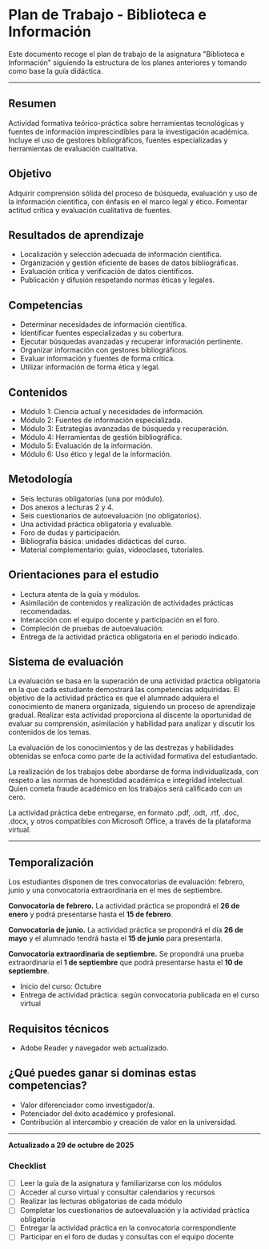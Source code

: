 # Plan de Trabajo - Biblioteca e Información

Este documento recoge el plan de trabajo de la asignatura "Biblioteca e Información" siguiendo la estructura de los planes anteriores y tomando como base la guía didáctica.

---

## Resumen
Actividad formativa teórico-práctica sobre herramientas tecnológicas y fuentes de información imprescindibles para la investigación académica. Incluye el uso de gestores bibliográficos, fuentes especializadas y herramientas de evaluación cualitativa.

## Objetivo
Adquirir comprensión sólida del proceso de búsqueda, evaluación y uso de la información científica, con énfasis en el marco legal y ético. Fomentar actitud crítica y evaluación cualitativa de fuentes.

## Resultados de aprendizaje
- Localización y selección adecuada de información científica.
- Organización y gestión eficiente de bases de datos bibliográficas.
- Evaluación crítica y verificación de datos científicos.
- Publicación y difusión respetando normas éticas y legales.

## Competencias
- Determinar necesidades de información científica.
- Identificar fuentes especializadas y su cobertura.
- Ejecutar búsquedas avanzadas y recuperar información pertinente.
- Organizar información con gestores bibliográficos.
- Evaluar información y fuentes de forma crítica.
- Utilizar información de forma ética y legal.

## Contenidos
- Módulo 1: Ciencia actual y necesidades de información.
- Módulo 2: Fuentes de información especializada.
- Módulo 3: Estrategias avanzadas de búsqueda y recuperación.
- Módulo 4: Herramientas de gestión bibliográfica.
- Módulo 5: Evaluación de la información.
- Módulo 6: Uso ético y legal de la información.

## Metodología
- Seis lecturas obligatorias (una por módulo).
- Dos anexos a lecturas 2 y 4.
- Seis cuestionarios de autoevaluación (no obligatorios).
- Una actividad práctica obligatoria y evaluable.
- Foro de dudas y participación.
- Bibliografía básica: unidades didácticas del curso.
- Material complementario: guías, videoclases, tutoriales.

## Orientaciones para el estudio
- Lectura atenta de la guía y módulos.
- Asimilación de contenidos y realización de actividades prácticas recomendadas.
- Interacción con el equipo docente y participación en el foro.
- Compleción de pruebas de autoevaluación.
- Entrega de la actividad práctica obligatoria en el periodo indicado.

## Sistema de evaluación
La evaluación se basa en la superación de una actividad práctica obligatoria en la que cada estudiante demostrará las competencias adquiridas. El objetivo de la actividad práctica es que el alumnado adquiera el conocimiento de manera organizada, siguiendo un proceso de aprendizaje gradual. Realizar esta actividad proporciona al discente la oportunidad de evaluar su comprensión, asimilación y habilidad para analizar y discutir los contenidos de los temas.

La evaluación de los conocimientos y de las destrezas y habilidades obtenidas se enfoca como parte de la actividad formativa del estudiantado.

La realización de los trabajos debe abordarse de forma individualizada, con respeto a las normas de honestidad académica e integridad intelectual. Quien cometa fraude académico en los trabajos será calificado con un cero.

La actividad práctica debe entregarse, en formato .pdf, .odt, .rtf, .doc, .docx, y otros compatibles con Microsoft Office, a través de la plataforma virtual.

---

## Temporalización
Los estudiantes disponen de tres convocatorias de evaluación: febrero, junio y una convocatoria extraordinaria en el mes de septiembre.

**Convocatoria de febrero.** La actividad práctica se propondrá el **26 de enero** y podrá presentarse hasta el **15 de febrero**.

**Convocatoria de junio.** La actividad práctica se propondrá el día **26 de mayo** y el alumnado tendrá hasta el **15 de junio** para presentarla.

**Convocatoria extraordinaria de septiembre.** Se propondrá una prueba extraordinaria el **1 de septiembre** que podrá presentarse hasta el **10 de septiembre**.
- Inicio del curso: Octubre
- Entrega de actividad práctica: según convocatoria publicada en el curso virtual

## Requisitos técnicos
- Adobe Reader y navegador web actualizado.

## ¿Qué puedes ganar si dominas estas competencias?
- Valor diferenciador como investigador/a.
- Potenciador del éxito académico y profesional.
- Contribución al intercambio y creación de valor en la universidad.

---

**Actualizado a 29 de octubre de 2025**

### Checklist

- [ ] Leer la guía de la asignatura y familiarizarse con los módulos
- [ ] Acceder al curso virtual y consultar calendarios y recursos
- [ ] Realizar las lecturas obligatorias de cada módulo
- [ ] Completar los cuestionarios de autoevaluación y la actividad práctica obligatoria
- [ ] Entregar la actividad práctica en la convocatoria correspondiente
- [ ] Participar en el foro de dudas y consultas con el equipo docente
